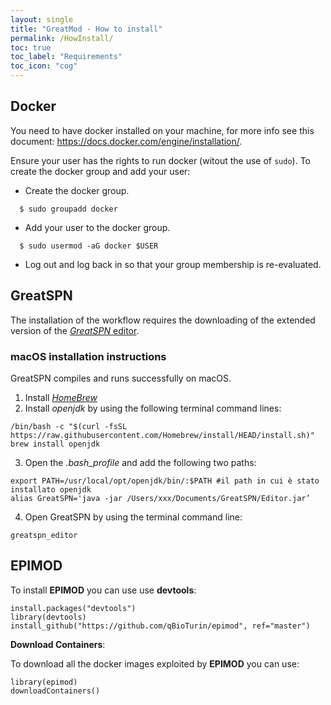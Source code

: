 ```yaml
---
layout: single
title: "GreatMod - How to install"
permalink: /HowInstall/
toc: true
toc_label: "Requirements"
toc_icon: "cog"
---
```


## Docker

You need to have docker installed on your machine, for more info see this document:
https://docs.docker.com/engine/installation/.

Ensure your user has the rights to run docker (witout the use of ```sudo```). To create the docker group and add your user:

* Create the docker group.

```
  $ sudo groupadd docker
```
* Add your user to the docker group.

```
  $ sudo usermod -aG docker $USER
```
* Log out and log back in so that your group membership is re-evaluated.


## GreatSPN
The installation of the workflow requires the downloading of the extended version of the [*GreatSPN* editor](http://www.di.unito.it/~amparore/mc4cslta/editor.html).

### macOS installation instructions

GreatSPN compiles and runs successfully on macOS. 

1. Install [*HomeBrew*](https://brew.sh/)
2. Install *openjdk* by using the following terminal command lines:
```
/bin/bash -c "$(curl -fsSL https://raw.githubusercontent.com/Homebrew/install/HEAD/install.sh)"
brew install openjdk
```
3. Open the *.bash_profile* and add the following two paths:
```
export PATH=/usr/local/opt/openjdk/bin/:$PATH #il path in cui è stato installato openjdk
alias GreatSPN='java -jar /Users/xxx/Documents/GreatSPN/Editor.jar’ 
```
4. Open GreatSPN by using the terminal command line: 
```
greatspn_editor
```

## EPIMOD
To install **EPIMOD** you can use use **devtools**:

```
install.packages("devtools")
library(devtools)
install_github("https://github.com/qBioTurin/epimod", ref="master")
```

**Download Containers**:

To download all the docker images exploited by **EPIMOD**  you can use:

```
library(epimod)
downloadContainers()
```

